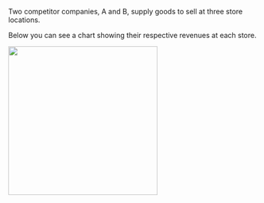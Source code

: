 Two competitor companies, A and B, supply goods to sell at three store locations. 

Below you can see a chart showing their respective revenues at each store.

<img src="./assets/img_graph1.png" width="auto" height="300px">

